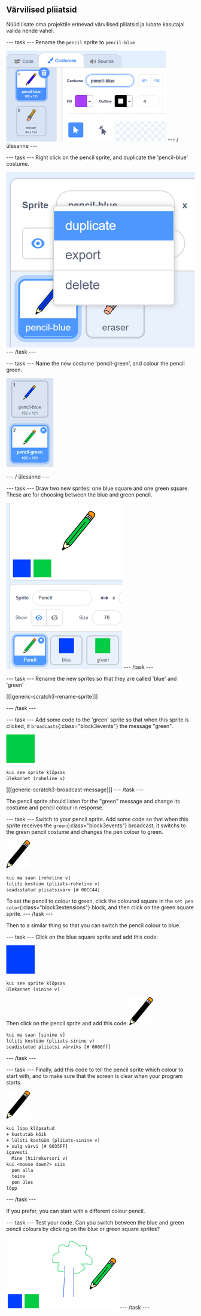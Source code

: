 ## Värvilised pliiatsid

Nüüd lisate oma projektile erinevad värvilised pliiatsid ja lubate kasutajal valida nende vahel.

\--- task \--- Rename the `pencil` sprite to `pencil-blue`

![rename-pencil](images/rename-pencil.png) \--- / ülesanne \---

\--- task \--- Right click on the pencil sprite, and duplicate the 'pencil-blue' costume.

![screenshot](images/paint-blue-duplicate.png) \--- /task \---

\--- task \--- Name the new costume 'pencil-green', and colour the pencil green.

![screenshot](images/paint-pencil-green.png)

\--- / ülesanne \---

\--- task \--- Draw two new sprites: one blue square and one green square. These are for choosing between the blue and green pencil.

![screenshot](images/paint-selectors.png) \--- /task \---

\--- task \--- Rename the new sprites so that they are called 'blue' and 'green'

[[[generic-scratch3-rename-sprite]]]

\--- /task \---

\--- task \--- Add some code to the 'green' sprite so that when this sprite is clicked, it `broadcasts`{:class="block3events"} the message "green".

![green square](images/green_square.png)

```blocks3
kui see sprite klõpsas
ülekannet (roheline v)
```

[[[generic-scratch3-broadcast-message]]] \--- /task \---

The pencil sprite should listen for the "green" message and change its costume and pencil colour in response.

\--- task \--- Switch to your pencil sprite. Add some code so that when this sprite receives the `green`{:class="block3events"} broadcast, it switchs to the green pencil costume and changes the pen colour to green.

![pencil](images/pencil.png)

```blocks3
kui ma saan [roheline v]
lüliti kostüüm (pliiats-roheline v)
seadistatud pliiatsivärv [# 00CC44]
```

To set the pencil to colour to green, click the coloured square in the `set pen color`{:class="block3extensions"} block, and then click on the green square sprite. \--- /task \---

Then to a similar thing so that you can switch the pencil colour to blue.

\--- task \--- Click on the blue square sprite and add this code:

![blue_square](images/blue_square.png)

```blocks3
kui see sprite klõpsas
ülekannet (sinine v)
```

Then click on the pencil sprite and add this code: ![pencil](images/pencil.png)

```blocks3
kui ma saan [sinine v]
lüliti kostüüm (pliiats-sinine v)
seadistatud pliiatsi värviks [# 0000ff]
```

\--- /task \---

\--- task \--- Finally, add this code to tell the pencil sprite which colour to start with, and to make sure that the screen is clear when your program starts.

![pencil](images/pencil.png)

```blocks3
kui lipu klõpsatud
+ kustutab kõik
+ lüliti kostüüm (pliiats-sinine v)
+ sulg värvi [# 0035FF]
igavesti
  Mine (hiirekursori v)
kui <mouse down?> siis
  pen alla
  teine
  pen üles
lõpp
```

\--- /task \---

If you prefer, you can start with a different colour pencil.

\--- task \--- Test your code. Can you switch between the blue and green pencil colours by clicking on the blue or green square sprites?

![screenshot](images/paint-pens-test.png) \--- /task \---